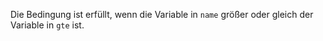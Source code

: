 Die Bedingung ist erfüllt, wenn die Variable in `name` größer oder gleich der Variable in `gte` ist.